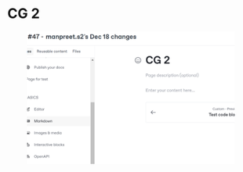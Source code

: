 # CG 2

<figure><img src="../.gitbook/assets/image (1).png" alt=""><figcaption></figcaption></figure>

